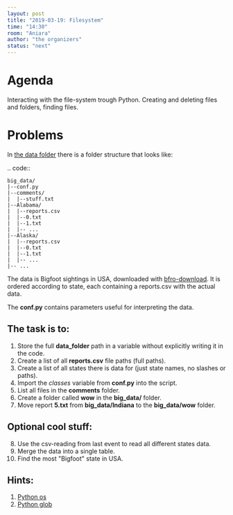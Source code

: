 ```yaml
---
layout: post
title: "2019-03-19: Filesystem"
time: "14:30"
room: "Aniara"
author: "the organizers"
status: "next"
---
```



# Agenda

Interacting with the file-system trough Python. Creating and deleting files and folders, finding files.


# Problems

In [the data folder](https://github.com/danielk333/python-open-mike/tree/gh-pages/data) there is a folder structure that looks like:

.. code::

    big_data/
    |--conf.py
    |--comments/
    |  |--stuff.txt
    |--Alabama/
    |  |--reports.csv
    |  |--0.txt
    |  |--1.txt
    |  |-- ...
    |--Alaska/
    |  |--reports.csv
    |  |--0.txt
    |  |--1.txt
    |  |-- ...
    |-- ...

The data is Bigfoot sightings in USA, downloaded with [bfro-download](https://github.com/timothyrenner/bfro_sightings_data). It is ordered according to state, each containing a reports.csv with the actual data.

The **conf.py** contains parameters useful for interpreting the data.

## The task is to:

1. Store the full **data_folder** path in a variable without explicitly writing it in the code.
2. Create a list of all **reports.csv** file paths (full paths).
3. Create a list of all states there is data for (just state names, no slashes or paths).
4. Import the *classes* variable from **conf.py** into the script.
5. List all files in the **comments** folder.
6. Create a folder called **wow** in the **big_data/** folder.
7. Move report **5.txt** from **big_data/Indiana** to the **big_data/wow** folder.

## Optional cool stuff:

8. Use the csv-reading from last event to read all different states data.
9. Merge the data into a single table.
10. Find the most "Bigfoot" state in USA.

## Hints:

1. [Python os](https://docs.python.org/3/library/os.html)
2. [Python glob](https://docs.python.org/3.7/library/glob.html)